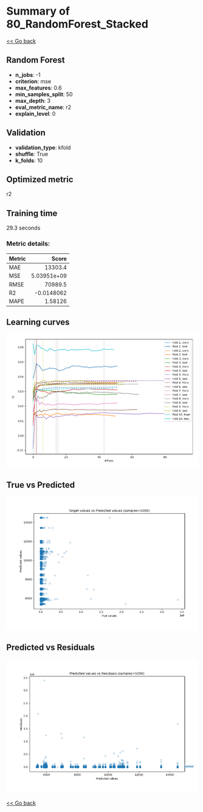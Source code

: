 # Summary of 80_RandomForest_Stacked

[<< Go back](../README.md)


## Random Forest
- **n_jobs**: -1
- **criterion**: mse
- **max_features**: 0.6
- **min_samples_split**: 50
- **max_depth**: 3
- **eval_metric_name**: r2
- **explain_level**: 0

## Validation
 - **validation_type**: kfold
 - **shuffle**: True
 - **k_folds**: 10

## Optimized metric
r2

## Training time

29.3 seconds

### Metric details:
| Metric   |           Score |
|:---------|----------------:|
| MAE      | 13303.4         |
| MSE      |     5.03951e+09 |
| RMSE     | 70989.5         |
| R2       |    -0.0148062   |
| MAPE     |     1.58126     |



## Learning curves
![Learning curves](learning_curves.png)
## True vs Predicted

![True vs Predicted](true_vs_predicted.png)


## Predicted vs Residuals

![Predicted vs Residuals](predicted_vs_residuals.png)



[<< Go back](../README.md)
